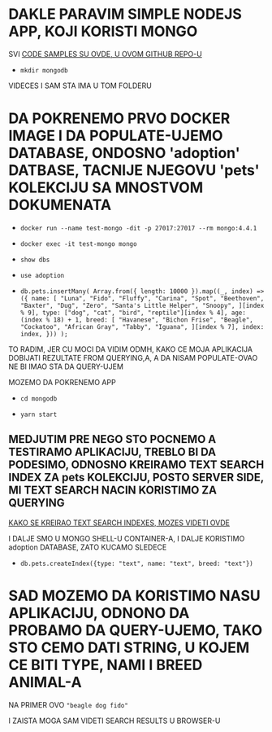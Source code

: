 # DAKLE PARAVIM SIMPLE NODEJS APP, KOJI KORISTI MONGO

SVI [CODE SAMPLES SU OVDE, U OVOM GITHUB REPO-U](https://github.com/btholt/db-samples)

- `mkdir mongodb`

VIDECES I SAM STA IMA U TOM FOLDERU

# DA POKRENEMO PRVO DOCKER IMAGE I DA POPULATE-UJEMO DATABASE, ONDOSNO 'adoption' DATBASE, TACNIJE NJEGOVU 'pets' KOLEKCIJU SA MNOSTVOM DOKUMENATA

- `docker run --name test-mongo -dit -p 27017:27017 --rm mongo:4.4.1`

- `docker exec -it test-mongo mongo`

- `show dbs`

- `use adoption`

- `db.pets.insertMany( Array.from({ length: 10000 }).map((_, index) => ({ name: [ "Luna", "Fido", "Fluffy", "Carina", "Spot", "Beethoven", "Baxter", "Dug", "Zero", "Santa's Little Helper", "Snoopy", ][index % 9], type: ["dog", "cat", "bird", "reptile"][index % 4], age: (index % 18) + 1, breed: [ "Havanese", "Bichon Frise", "Beagle", "Cockatoo", "African Gray", "Tabby", "Iguana", ][index % 7], index: index, })) );`

TO RADIM, JER CU MOCI DA VIDIM ODMH, KAKO CE MOJA APLIKACIJA DOBIJATI REZULTATE FROM QUERYING,A, A DA NISAM POPULATE-OVAO NE BI IMAO STA DA QUERY-UJEM

MOZEMO DA POKRENEMO APP

- `cd mongodb`

- `yarn start`

## MEDJUTIM PRE NEGO STO POCNEMO A TESTIRAMO APLIKACIJU, TREBLO BI DA PODESIMO, ODNOSNO KREIRAMO TEXT SEARCH INDEX ZA pets KOLEKCIJU, POSTO SERVER SIDE, MI TEXT SEARCH NACIN KORISTIMO ZA QUERYING

[KAKO SE KREIRAO TEXT SEARCH INDEXES, MOZES VIDETI OVDE](https://github.com/Rade58/databases-playground/tree/0_1_1_TEXT_SEARCH_INDEXES)

I DALJE SMO U MONGO SHELL-U CONTAINER-A, I DALJE KORISTIMO adoption DATABASE, ZATO KUCAMO SLEDECE

- `db.pets.createIndex({type: "text", name: "text", breed: "text"})`

# SAD MOZEMO DA KORISTIMO NASU APLIKACIJU, ODNONO DA PROBAMO DA QUERY-UJEMO, TAKO STO CEMO DATI STRING, U KOJEM CE BITI TYPE, NAMI I BREED ANIMAL-A

NA PRIMER OVO `"beagle dog fido"`

I ZAISTA MOGA SAM VIDETI SEARCH RESULTS U BROWSER-U
